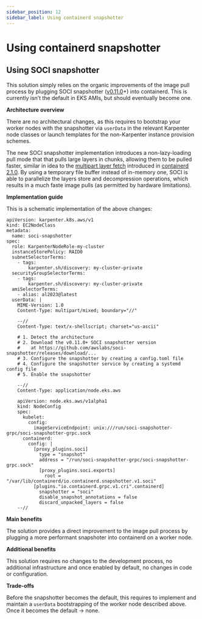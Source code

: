 ```yaml
---
sidebar_position: 12
sidebar_label: Using containerd snapshotter
---
```


# Using containerd snapshotter

## Using SOCI snapshotter

This solution simply relies on the organic improvements of the image pull process by plugging SOCI snapshotter ([v0.11.0](https://github.com/awslabs/soci-snapshotter/releases/tag/v0.11.0)+) into containerd. This is currently isn’t the default in EKS AMIs, but should eventually become one.

**Architecture overview**

There are no architectural changes, as this requires to bootstrap your worker nodes with the snapshotter via `userData` in the relevant Karpenter node classes or launch templates for the non-Karpenter instance provision schemes.

The new SOCI snapshotter implementation introduces a non-lazy-loading pull mode that that pulls large layers in chunks, allowing them to be pulled faster, similar in idea to the [multipart layer fetch](https://github.com/containerd/containerd/pull/10177) introduced in [containerd 2.1.0](https://github.com/containerd/containerd/releases/tag/v2.1.0). By using a temporary file buffer instead of in-memory one, SOCI is able to parallelize the layers store and decompression operations, which results in a much faste image pulls (as permitted by hardware limitations).

**Implementation guide**

This is a schematic implementation of the above changes:

```
apiVersion: karpenter.k8s.aws/v1
kind: EC2NodeClass
metadata:
  name: soci-snapshotter
spec:
  role: KarpenterNodeRole-my-cluster
  instanceStorePolicy: RAID0
  subnetSelectorTerms:
    - tags:
        karpenter.sh/discovery: my-cluster-private
  securityGroupSelectorTerms:
    - tags:
        karpenter.sh/discovery: my-cluster-private
  amiSelectorTerms:
    - alias: al2023@latest
  userData: |
    MIME-Version: 1.0
    Content-Type: multipart/mixed; boundary="//"

    --//
    Content-Type: text/x-shellscript; charset="us-ascii"
    
    # 1. Detect the architecture
    # 2. Download the v0.11.0+ SOCI snapshotter version 
    #    at https://github.com/awslabs/soci-snapshotter/releases/download/...
    # 3. Configure the snapshotter by creating a config.toml file
    # 4. Configure the snapshotter service by creating a systemd config file
    # 5. Enable the snapshotter

    --//
    Content-Type: application/node.eks.aws

    apiVersion: node.eks.aws/v1alpha1
    kind: NodeConfig
    spec:
      kubelet:
        config:
          imageServiceEndpoint: unix:///run/soci-snapshotter-grpc/soci-snapshotter-grpc.sock
      containerd:
        config: |
          [proxy_plugins.soci]
            type = "snapshot"
            address = "/run/soci-snapshotter-grpc/soci-snapshotter-grpc.sock"
            [proxy_plugins.soci.exports]
              root = "/var/lib/containerd/io.containerd.snapshotter.v1.soci"
          [plugins."io.containerd.grpc.v1.cri".containerd]
            snapshotter = "soci"
            disable_snapshot_annotations = false
            discard_unpacked_layers = false
    --//

```


**Main benefits**

The solution provides a direct improvement to the image pull process by plugging a more performant snapshoter into containerd on a worker node.

**Additional benefits**

This solution requires no changes to the development process, no additional infrastructure and once enabled by default, no changes in code or configuration.

**Trade-offs**

Before the snapshotter becomes the default, this requires to implement and maintain a `userData` bootstrapping of the worker node described above. Once it becomes the default → none.

